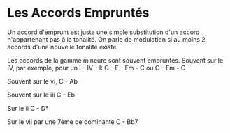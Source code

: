 # Les Accords Empruntés

Un accord d'emprunt est juste une simple substitution d'un accord n'appartenant pas à la tonalité. On parle de modulation si au moins 2 accords d'une nouvelle tonalité existe.

Les accords de la gamme mineure sont souvent empruntés.
Souvent sur le IV, par exemple, pour un I - IV - I:
C - F - Fm - C ou C - Fm - C

Souvent sur le vi,
C - Ab

Souvent sur le iii
C - Eb

Sur le ii
C - D°

Sur le vii par une 7ème de dominante
C - Bb7